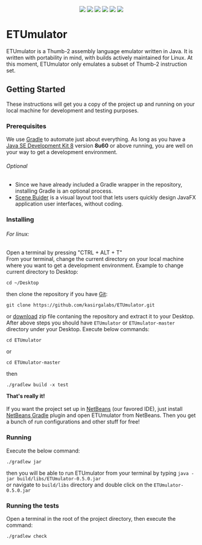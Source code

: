 <p align="center">
  <a title="Build Status" href="https://travis-ci.org/kasirgalabs/ETUmulator"><img src="https://travis-ci.org/kasirgalabs/ETUmulator.svg?branch=master"></a>
  <a title=Windows Build Status:" href='http://0612aae3.ngrok.io/job/ETUmulator'><img src='http://0612aae3.ngrok.io/buildStatus/icon?job=ETUmulator'></a>
  <a title="Coverage" href="https://www.codacy.com/app/RootG/ETUmulator?utm_source=github.com&utm_medium=referral&utm_content=kasirgalabs/ETUmulator&utm_campaign=Badge_Coverage"><img src="https://api.codacy.com/project/badge/Coverage/b79a64268c3b4ab38699a5780e773302"></a>
  <a title="Grade" href="https://www.codacy.com/app/RootG/ETUmulator?utm_source=github.com&amp;utm_medium=referral&amp;utm_content=kasirgalabs/ETUmulator&amp;utm_campaign=Badge_Grade"><img src="https://api.codacy.com/project/badge/Grade/b79a64268c3b4ab38699a5780e773302"></a>
  <a title="Dependency Status" href="https://www.versioneye.com/user/projects/58b1886d7b9e15004de85395"><img src="https://www.versioneye.com/user/projects/58b1886d7b9e15004de85395/badge.svg?style=flat-square"></a>
  <a title="Gitter" href="https://gitter.im/ETUmulator/Lobby"><img src="https://badges.gitter.im/Join%20Chat.svg"></a>
</p>

# ETUmulator
ETUmulator is a Thumb-2 assembly language emulator written in Java. It is written with portability in mind, with builds actively maintained for Linux. At this moment, ETUmulator only emulates a subset of Thumb-2 instruction set.

## Getting Started
These instructions will get you a copy of the project up and running on your local machine for development and testing purposes.

### Prerequisites
We use [Gradle](https://gradle.org/) to automate just about everything. As long as you have a [Java SE Development Kit 8](http://www.oracle.com/technetwork/java/javase/downloads/jdk8-downloads-2133151.html) version **8u60** or above running, you are well on your way to get a development environment.

###### Optional
- Since we have already included a Gradle wrapper in the repository, installing Gradle is an optional process.<br/>
- [Scene Buider](http://gluonhq.com/products/scene-builder/) is a visual layout tool that lets users quickly design JavaFX application user interfaces, without coding.

### Installing

###### For linux:
Open a terminal by pressing "CTRL + ALT + T"<br/>
From your terminal, change the current directory on your local machine where you want to get a development environment.
Example to change current directory to Desktop:
```
cd ~/Desktop
```
then clone the repository if you have [Git](https://git-scm.com/):
```
git clone https://github.com/kasirgalabs/ETUmulator.git
```
or [download](https://github.com/kasirgalabs/ETUmulator/archive/master.zip) zip file contaning the repository and extract it to your Desktop.
<br/>
After above steps you should have `ETUmulator` or `ETUmulator-master` directory under your Desktop.
Execute below commands:<br/>
```
cd ETUmulator
```
or
```
cd ETUmulator-master
```
then
```
./gradlew build -x test
```
**That's really it!**<br/>
<br/>
If you want the project set up in [NetBeans](https://netbeans.org/) (our favored IDE), just install [NetBeans Gradle](http://plugins.netbeans.org/plugin/44510/gradle-support) plugin and open ETUmulator from NetBeans. Then you get a bunch of run configurations and other stuff for free!

### Running
Execute the below command:
```
./gradlew jar
```
then you will be able to run ETUmulator from your terminal by typing `java -jar build/libs/ETUmulator-0.5.0.jar`<br/>
or navigate to `build/libs` directory and double click on the `ETUmulator-0.5.0.jar`

### Running the tests
Open a terminal in the root of the project directory, then execute the command:
```
./gradlew check
```

